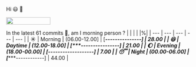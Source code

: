 Hi :smiley: :wave:

<img src="https://jojoee.jojoee.com/api/utcnow" width="120" height="20">

In the latest 61 commits :bug:, am I morning person ? 
| | | | |%|
| --- | --- | --- | --- | --- |
| :sunny: | Morning | (06.00-12.00] | [*****---------------] | 28.00 |
| :satisfied: | Daytime | (12.00-18.00] | [****----------------] | 21.00 |
| :moon: | Evening | (18.00-00.00] | [*-------------------] | 7.00 |
| :sleeping: | Night | (00.00-06.00] | [********------------] | 44.00 |

